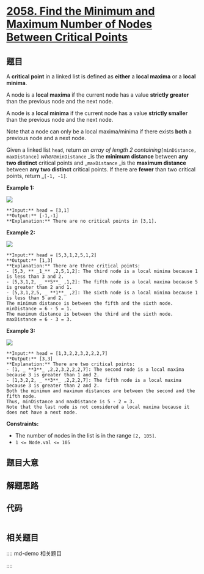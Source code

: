 # [2058. Find the Minimum and Maximum Number of Nodes Between Critical Points](https://leetcode.com/problems/find-the-minimum-and-maximum-number-of-nodes-between-critical-points)

## 题目

A **critical point** in a linked list is defined as **either** a **local
maxima** or a **local minima**.

A node is a **local maxima** if the current node has a value **strictly
greater** than the previous node and the next node.

A node is a **local minima** if the current node has a value **strictly
smaller** than the previous node and the next node.

Note that a node can only be a local maxima/minima if there exists **both** a
previous node and a next node.

Given a linked list `head`, return _an array of length 2
containing_`[minDistance, maxDistance]` _where_`minDistance` _is the **minimum
distance** between **any  two distinct** critical points and _`maxDistance`
_is the **maximum distance** between **any  two distinct** critical points. If
there are **fewer** than two critical points, return _`[-1, -1]`.



**Example 1:**

![](https://assets.leetcode.com/uploads/2021/10/13/a1.png)

    
    
    **Input:** head = [3,1]
    **Output:** [-1,-1]
    **Explanation:** There are no critical points in [3,1].
    

**Example 2:**

![](https://assets.leetcode.com/uploads/2021/10/13/a2.png)

    
    
    **Input:** head = [5,3,1,2,5,1,2]
    **Output:** [1,3]
    **Explanation:** There are three critical points:
    - [5,3, ** _1_** ,2,5,1,2]: The third node is a local minima because 1 is less than 3 and 2.
    - [5,3,1,2, _ **5**_ ,1,2]: The fifth node is a local maxima because 5 is greater than 2 and 1.
    - [5,3,1,2,5, _ **1**_ ,2]: The sixth node is a local minima because 1 is less than 5 and 2.
    The minimum distance is between the fifth and the sixth node. minDistance = 6 - 5 = 1.
    The maximum distance is between the third and the sixth node. maxDistance = 6 - 3 = 3.
    

**Example 3:**

![](https://assets.leetcode.com/uploads/2021/10/14/a5.png)

    
    
    **Input:** head = [1,3,2,2,3,2,2,2,7]
    **Output:** [3,3]
    **Explanation:** There are two critical points:
    - [1, _ **3**_ ,2,2,3,2,2,2,7]: The second node is a local maxima because 3 is greater than 1 and 2.
    - [1,3,2,2, _ **3**_ ,2,2,2,7]: The fifth node is a local maxima because 3 is greater than 2 and 2.
    Both the minimum and maximum distances are between the second and the fifth node.
    Thus, minDistance and maxDistance is 5 - 2 = 3.
    Note that the last node is not considered a local maxima because it does not have a next node.
    



**Constraints:**

  * The number of nodes in the list is in the range `[2, 105]`.
  * `1 <= Node.val <= 105`


## 题目大意

## 解题思路

## 代码

```javascript

```

## 相关题目

:::: md-demo 相关题目

::::
